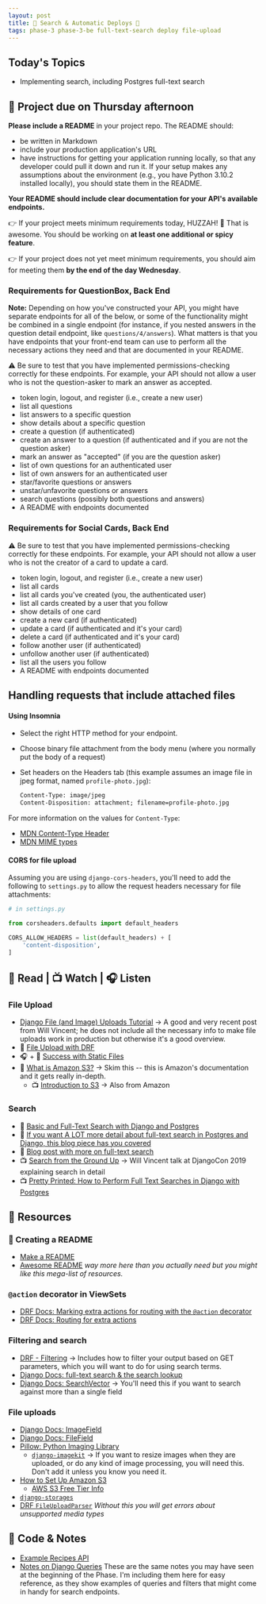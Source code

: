 ```yaml
---
layout: post
title: 🐻 Search & Automatic Deploys 🐻
tags: phase-3 phase-3-be full-text-search deploy file-upload
---
```


## Today's Topics

- Implementing search, including Postgres full-text search

## 🎯 Project due on Thursday afternoon

**Please include a README** in your project repo. The README should:

- be written in Markdown
- include your production application's URL
- have instructions for getting your application running locally, so that any developer could pull it down and run it. If your setup makes any assumptions about the environment (e.g., you have Python 3.10.2 installed locally), you should state them in the README.

**Your README should include clear documentation for your API's available endpoints.**

👉 If your project meets minimum requirements today, HUZZAH! 🎉 That is awesome. You should be working on **at least one additional or spicy feature**.

👉 If your project does not yet meet minimum requirements, you should aim for meeting them **by the end of the day Wednesday**.



### Requirements for QuestionBox, Back End

**Note:** Depending on how you've constructed your API, you might have separate endpoints for all of the below, or some of the functionality might be combined in a single endpoint (for instance, if you nested answers in the question detail endpoint, like `questions/4/answers`). What matters is that you have endpoints that your front-end team can use to perform all the necessary actions they need and that are documented in your README.

⚠️ Be sure to test that you have implemented permissions-checking correctly for these endpoints. For example, your API should not allow a user who is not the question-asker to mark an answer as accepted.

- token login, logout, and register (i.e., create a new user)
- list all questions
- list answers to a specific question
- show details about a specific question
- create a question (if authenticated)
- create an answer to a question (if authenticated and if you are not the question asker)
- mark an answer as "accepted" (if you are the question asker)
- list of own questions for an authenticated user
- list of own answers for an authenticated user
- star/favorite questions or answers
- unstar/unfavorite questions or answers
- search questions (possibly both questions and answers)
- A README with endpoints documented

### Requirements for Social Cards, Back End

⚠️ Be sure to test that you have implemented permissions-checking correctly for these endpoints. For example, your API should not allow a user who is not the creator of a card to update a card.

- token login, logout, and register (i.e., create a new user)
- list all cards
- list all cards you've created (you, the authenticated user)
- list all cards created by a user that you follow
- show details of one card
- create a new card (if authenticated)
- update a card (if authenticated and it's your card)
- delete a card (if authenticated and it's your card)
- follow another user (if authenticated)
- unfollow another user (if authenticated)
- list all the users you follow
- A README with endpoints documented

## Handling requests that include attached files

#### Using Insomnia

- Select the right HTTP method for your endpoint.
- Choose binary file attachment from the body menu (where you normally put the body of a request)
- Set headers on the Headers tab (this example assumes an image file in jpeg format, named `profile-photo.jpg`):

  ```txt
  Content-Type: image/jpeg
  Content-Disposition: attachment; filename=profile-photo.jpg
  ```

For more information on the values for `Content-Type`:

- [MDN Content-Type Header](https://developer.mozilla.org/en-US/docs/Web/HTTP/Headers/Content-Type)
- [MDN MIME types](https://developer.mozilla.org/en-US/docs/Web/HTTP/Basics_of_HTTP/MIME_types)

#### CORS for file upload

Assuming you are using `django-cors-headers`, you'll need to add the following to `settings.py` to allow the request headers necessary for file attachments:

```py
# in settings.py

from corsheaders.defaults import default_headers

CORS_ALLOW_HEADERS = list(default_headers) + [
    'content-disposition',
]
```

## 📖 Read | 📺 Watch | 🎧 Listen

### File Upload

- [Django File (and Image) Uploads Tutorial](https://learndjango.com/tutorials/django-file-and-image-uploads-tutorial) -> A good and very recent post from Will Vincent; he does not include all the necessary info to make file uploads work in production but otherwise it's a good overview.
- 📖 [File Upload with DRF](https://goodcode.io/articles/django-rest-framework-file-upload/)
- 🎧 + 📖 [Success with Static Files](https://www.mattlayman.com/django-riffs/success-static-files/)
- 📖 [What is Amazon S3?](https://docs.aws.amazon.com/AmazonS3/latest/userguide/Welcome.html) -> Skim this -- this is Amazon's documentation and it gets really in-depth.
    - 📺 [Introduction to S3](https://www.youtube.com/watch?v=77lMCiiMilo) -> Also from Amazon

### Search

- 📖 [Basic and Full-Text Search with Django and Postgres](https://testdriven.io/blog/django-search/)
- 📖 [If you want A LOT more detail about full-text search in Postgres and Django, this blog piece has you covered](https://pganalyze.com/blog/full-text-search-django-postgres)
- 📖 [Blog post with more on full-text search](https://www.netlandish.com/blog/2020/06/22/full-text-search-django-postgresql/)
- 📺 [Search from the Ground Up](https://www.youtube.com/watch?v=is3R8d420D4&list=PL2NFhrDSOxgXXUMIGOs8lNe2B-f4pXOX-&index=2) -> Will Vincent talk at DjangoCon 2019 explaining search in detail
- 📺 [Pretty Printed: How to Perform Full Text Searches in Django with Postgres](https://www.youtube.com/watch?app=desktop&v=139a0fm0YFY)

## 🔖 Resources

### 📁 Creating a README

- [Make a README](https://www.makeareadme.com/)
- [Awesome README](https://github.com/matiassingers/awesome-readme) _way more here than you actually need but you might like this mega-list of resources._

### `@action` decorator in ViewSets

- [DRF Docs: Marking extra actions for routing with the `@action` decorator](https://www.django-rest-framework.org/api-guide/viewsets/#marking-extra-actions-for-routing)
- [DRF Docs: Routing for extra actions](https://www.django-rest-framework.org/api-guide/routers/#routing-for-extra-actions)

### Filtering and search

- [DRF - Filtering](https://www.django-rest-framework.org/api-guide/filtering/) -> Includes how to filter your output based on GET parameters, which you will want to do for using search terms.
- [Django Docs: full-text search & the search lookup](https://docs.djangoproject.com/en/4.0/ref/contrib/postgres/search/#the-search-lookup)
- [Django Docs: SearchVector](https://docs.djangoproject.com/en/4.0/ref/contrib/postgres/search/#searchvector) -> You'll need this if you want to search against more than a single field

### File uploads

- [Django Docs: ImageField](https://docs.djangoproject.com/en/3.2/ref/models/fields/#imagefield)
- [Django Docs: FileField](https://docs.djangoproject.com/en/3.2/ref/models/fields/#filefield)
- [Pillow: Python Imaging Library](https://pillow.readthedocs.io/en/stable/)
    - [`django-imagekit`](https://django-imagekit.readthedocs.io/en/latest/) -> If you want to resize images when they are uploaded, or do any kind of image processing, you will need this. Don't add it unless you know you need it.
- [How to Set Up Amazon S3](https://simpleisbetterthancomplex.com/tutorial/2017/08/01/how-to-setup-amazon-s3-in-a-django-project.html)
    - [AWS S3 Free Tier Info](https://aws.amazon.com/free/?all-free-tier.sort-by=item.additionalFields.SortRank&all-free-tier.sort-order=asc&awsf.Free%20Tier%20Types=*all&awsf.Free%20Tier%20Categories=categories%23storage)
- [`django-storages`](https://django-storages.readthedocs.io/en/latest/index.html)
- [DRF `FileUploadParser`](https://www.django-rest-framework.org/api-guide/parsers/#fileuploadparser) _Without this you will get errors about unsupported media types_

## 👾 Code & Notes

- [Example Recipes API](https://github.com/Momentum-Team-14/example-django-recipes)
- [Notes on Django Queries](https://github.com/Momentum-Team-13/notes/blob/main/django-queries.md) These are the same notes you may have seen at the beginning of the Phase. I'm including them here for easy reference, as they show examples of queries and filters that might come in handy for search endpoints.
